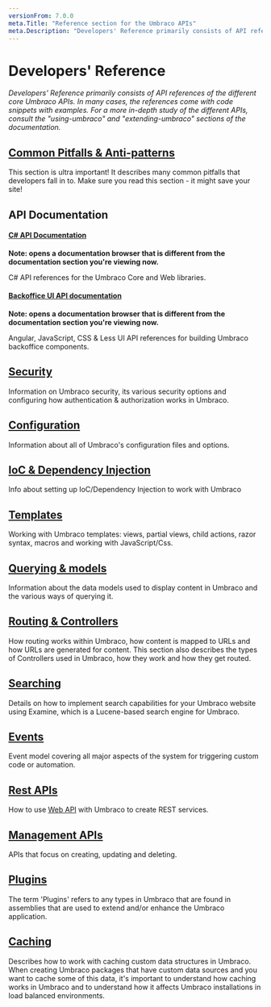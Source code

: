 ```yaml
---
versionFrom: 7.0.0
meta.Title: "Reference section for the Umbraco APIs"
meta.Description: "Developers' Reference primarily consists of API references of the different core Umbraco APIs. In many cases, the references come with code snippets with simple examples. For a more in-depth study of the different APIs, consult the using-umbraco and extending-umbraco sections of the documentation."
---
```


# Developers' Reference

_Developers' Reference primarily consists of API references of the different core Umbraco APIs. In many cases, the references come with code snippets with examples. For a more in-depth study of the different APIs, consult the "using-umbraco" and "extending-umbraco" sections of the documentation._

## [Common Pitfalls & Anti-patterns](Common-Pitfalls/index.md)

This section is ultra important! It describes many common pitfalls that developers fall in to. Make sure you read this section - it might save your site!

## API Documentation

#### [C# API Documentation](https://our.umbraco.com/apidocs/v7/csharp/)

__Note: opens a documentation browser that is different from the documentation section you're viewing now.__

C# API references for the Umbraco Core and Web libraries.

#### [Backoffice UI API documentation](https://our.umbraco.com/apidocs/v7/ui/)

__Note: opens a documentation browser that is different from the documentation section you're viewing now.__

Angular, JavaScript, CSS & Less UI API references for building Umbraco backoffice components.

## [Security](Security/index.md)

Information on Umbraco security, its various security options and configuring how authentication & authorization works in Umbraco.

## [Configuration](Config/index.md)

Information about all of Umbraco's configuration files and options.

## [IoC & Dependency Injection](using-ioc.md)

Info about setting up IoC/Dependency Injection to work with Umbraco

## [Templates](Templating/index.md)

Working with Umbraco templates: views, partial views, child actions, razor syntax, macros and working with JavaScript/Css.

## [Querying & models](Querying/index.md)

Information about the data models used to display content in Umbraco and the various ways of querying it.

## [Routing & Controllers](Routing/index.md)

How routing works within Umbraco, how content is mapped to URLs and how URLs are generated for content.
This section also describes the types of Controllers used in Umbraco, how they work and how they get routed.

## [Searching](Searching/index.md)

Details on how to implement search capabilities for your Umbraco website using Examine, which is a Lucene-based search engine for Umbraco.

## [Events](Events/index.md)

Event model covering all major aspects of the system for triggering custom code or automation.

## [Rest APIs](Routing/Umbraco-API-Controllers/index.md)

How to use [Web API](https://www.asp.net/web-api) with Umbraco to create REST services.

## [Management APIs](Management/index.md)

APIs that focus on creating, updating and deleting.

## [Plugins](Plugins/index.md)

The term 'Plugins' refers to any types in Umbraco that are found in assemblies that are used to extend and/or enhance the Umbraco application.

## [Caching](Cache/index.md)

Describes how to work with caching custom data structures in Umbraco. When creating Umbraco packages that have custom data sources and you want to cache some of this data, it's important to understand how caching works in Umbraco and to understand how it affects Umbraco installations in load balanced environments.
